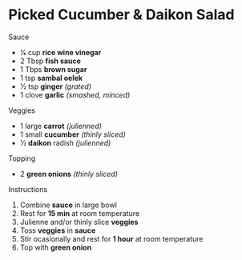# Picked Cucumber & Daikon Salad

Sauce
* 1⁄4 cup **rice wine vinegar**
* 2 Tbsp **fish sauce**
* 1 Tbps **brown sugar**
* 1 tsp **sambal oelek**
* 1⁄2 tsp **ginger** *(grated)*
* 1 clove **garlic** *(smashed, minced)*

Veggies
* 1 large **carrot** *(julienned)*
* 1 small **cucumber** *(thinly sliced)*
* 1⁄2 **daikon** radish *(julienned)*

Topping
* 2 **green onions** *(thinly sliced)*

Instructions
1. Combine **sauce** in large bowl
1. Rest for **15 min** at room temperature
1. Julienne and/or thinly slice **veggies**
1. Toss **veggies** in **sauce**
1. Stir ocasionally and rest for **1 hour** at room temperature
1. Top with **green onion**

